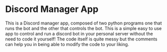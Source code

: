 # Discord Manager App
This is a Discord manager app, composed of two python programs one that runs the bot and the other that controls the bot.
This is a simple easy to use app to control and run a discord bot in your personal server without the need to code it yourself!
The code itself is quite messy but the comments can help you in being able to modify the code to your liking.
